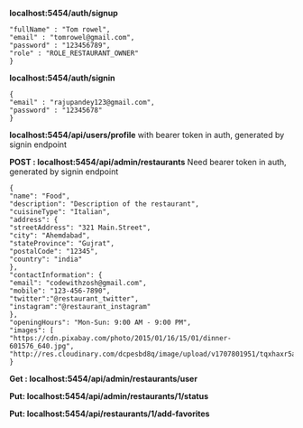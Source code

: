 **localhost:5454/auth/signup**
```
"fullName" : "Tom rowel",
"email" : "tomrowel@gmail.com",
"password" : "123456789",
"role" : "ROLE_RESTAURANT_OWNER"
}
```



**localhost:5454/auth/signin**

```
{
"email" : "rajupandey123@gmail.com",
"password" : "12345678"
}
```



**localhost:5454/api/users/profile**
with bearer token in auth, generated by signin endpoint


**POST : localhost:5454/api/admin/restaurants**
Need bearer token in auth, generated by signin endpoint
```
{
"name": "Food",
"description": "Description of the restaurant",
"cuisineType": "Italian",
"address": {
"streetAddress": "321 Main.Street",
"city": "Ahemdabad",
"stateProvince": "Gujrat",
"postalCode": "12345",
"country": "india"
},
"contactInformation": {
"email": "codewithzosh@gmail.com",
"mobile": "123-456-7890",
"twitter":"@restaurant_twitter",
"instagram":"@restaurant_instagram"
},
"openingHours": "Mon-Sun: 9:00 AM - 9:00 PM",
"images": [
"https://cdn.pixabay.com/photo/2015/01/16/15/01/dinner-601576_640.jpg",
"http://res.cloudinary.com/dcpesbd8q/image/upload/v1707801951/tqxhaxr5abm7m0v1mskv.jpg"]
}
```




**Get : localhost:5454/api/admin/restaurants/user**

**Put: localhost:5454/api/admin/restaurants/1/status**

**Put: localhost:5454/api/restaurants/1/add-favorites**
